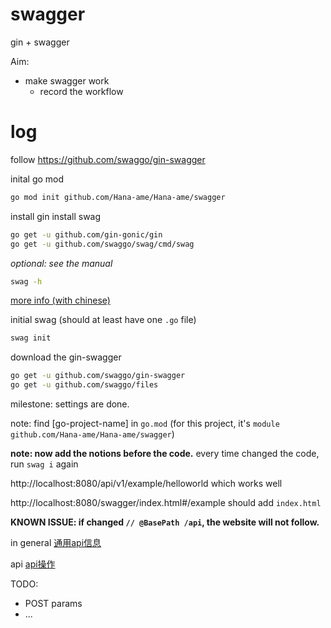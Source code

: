 # swagger

gin + swagger

Aim:
- make swagger work
  - record the workflow

# log

follow https://github.com/swaggo/gin-swagger

inital go mod
```sh
go mod init github.com/Hana-ame/Hana-ame/swagger
```

install gin
install swag
```sh
go get -u github.com/gin-gonic/gin
go get -u github.com/swaggo/swag/cmd/swag
```

*optional: see the manual*
```sh
swag -h
```
[more info (with chinese)](https://github.com/swaggo/swag/blob/master/README_zh-CN.md#swag-cli)

initial swag
(should at least have one `.go` file)
```sh 
swag init
```

download the gin-swagger 
```sh
go get -u github.com/swaggo/gin-swagger
go get -u github.com/swaggo/files
```

milestone:
settings are done.

note: find [go-project-name] in `go.mod` (for this project, it's `module github.com/Hana-ame/Hana-ame/swagger`)

**note: now add the notions before the code.**
every time changed the code, run `swag i` again

http://localhost:8080/api/v1/example/helloworld
which works well

http://localhost:8080/swagger/index.html#/example
should add `index.html`

**KNOWN ISSUE: if changed `// @BasePath /api`, the website will not follow.**

in general
[通用api信息](https://github.com/swaggo/swag/blob/master/README_zh-CN.md#%E9%80%9A%E7%94%A8api%E4%BF%A1%E6%81%AF)

api
[api操作](https://github.com/swaggo/swag/blob/master/README_zh-CN.md#api%E6%93%8D%E4%BD%9C)

TODO:
- POST params
- ...